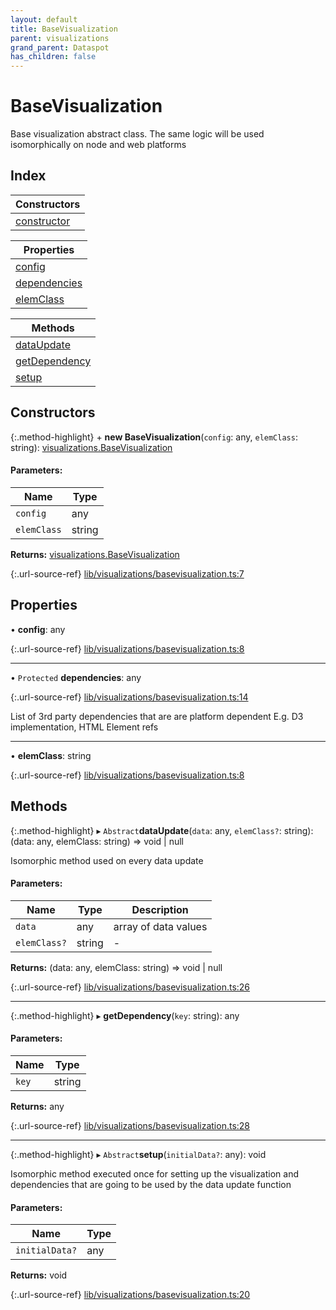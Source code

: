 ```yaml
---
layout: default
title: BaseVisualization
parent: visualizations
grand_parent: Dataspot
has_children: false
---
```


# BaseVisualization

Base visualization abstract class.
The same logic will be used isomorphically on node and web platforms

## Index

| Constructors |
|-----------|
| [constructor](#constructor) |

| Properties |
|-----------|
| [config](#config) |
| [dependencies](#dependencies) |
| [elemClass](#elemclass) |

| Methods |
|-----------|
| [dataUpdate](#dataupdate) |
| [getDependency](#getdependency) |
| [setup](#setup) |

## Constructors

{:.method-highlight}
\+ **new BaseVisualization**(`config`: any, `elemClass`: string): [visualizations.BaseVisualization](../visualizations_basevisualization)

#### Parameters:

Name | Type |
------ | ------ |
`config` | any |
`elemClass` | string |

**Returns:** [visualizations.BaseVisualization](../visualizations_basevisualization)

{:.url-source-ref}
[lib/visualizations/basevisualization.ts:7](https://github.com/ascentcore/dataspot/blob/12500c0/lib/visualizations/basevisualization.ts#L7)

## Properties

•  **config**: any

{:.url-source-ref}
[lib/visualizations/basevisualization.ts:8](https://github.com/ascentcore/dataspot/blob/12500c0/lib/visualizations/basevisualization.ts#L8)

___

• `Protected` **dependencies**: any

{:.url-source-ref}
[lib/visualizations/basevisualization.ts:14](https://github.com/ascentcore/dataspot/blob/12500c0/lib/visualizations/basevisualization.ts#L14)

List of 3rd party dependencies that are are platform dependent
E.g. D3 implementation, HTML Element refs

___

•  **elemClass**: string

{:.url-source-ref}
[lib/visualizations/basevisualization.ts:8](https://github.com/ascentcore/dataspot/blob/12500c0/lib/visualizations/basevisualization.ts#L8)

## Methods

{:.method-highlight}
▸ `Abstract`**dataUpdate**(`data`: any, `elemClass?`: string): (data: any, elemClass: string) => void \| null

Isomorphic method used on every data update

#### Parameters:

Name | Type | Description |
------ | ------ | ------ |
`data` | any | array of data values  |
`elemClass?` | string | - |

**Returns:** (data: any, elemClass: string) => void \| null

{:.url-source-ref}
[lib/visualizations/basevisualization.ts:26](https://github.com/ascentcore/dataspot/blob/12500c0/lib/visualizations/basevisualization.ts#L26)

___

{:.method-highlight}
▸ **getDependency**(`key`: string): any

#### Parameters:

Name | Type |
------ | ------ |
`key` | string |

**Returns:** any

{:.url-source-ref}
[lib/visualizations/basevisualization.ts:28](https://github.com/ascentcore/dataspot/blob/12500c0/lib/visualizations/basevisualization.ts#L28)

___

{:.method-highlight}
▸ `Abstract`**setup**(`initialData?`: any): void

Isomorphic method executed once for setting up the visualization and dependencies
that are going to be used by the data update function

#### Parameters:

Name | Type |
------ | ------ |
`initialData?` | any |

**Returns:** void

{:.url-source-ref}
[lib/visualizations/basevisualization.ts:20](https://github.com/ascentcore/dataspot/blob/12500c0/lib/visualizations/basevisualization.ts#L20)
